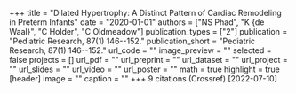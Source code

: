+++
title = "Dilated Hypertrophy: A Distinct Pattern of Cardiac Remodeling in Preterm Infants"
date = "2020-01-01"
authors = ["NS Phad", "K {de Waal}", "C Holder", "C Oldmeadow"]
publication_types = ["2"]
publication = "Pediatric Research, 87(1) 146--152."
publication_short = "Pediatric Research, 87(1) 146--152."
url_code = ""
image_preview = ""
selected = false
projects = []
url_pdf = ""
url_preprint = ""
url_dataset = ""
url_project = ""
url_slides = ""
url_video = ""
url_poster = ""
math = true
highlight = true
[header]
image = ""
caption = ""
+++
9 citations (Crossref) [2022-07-10]
